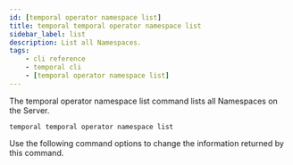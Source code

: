 ```yaml
---
id: [temporal operator namespace list]
title: temporal temporal operator namespace list
sidebar_label: list
description: List all Namespaces.
tags:
	- cli reference
	- temporal cli
	- [temporal operator namespace list]
---
```


The temporal operator namespace list command lists all Namespaces on the Server.

`temporal temporal operator namespace list`

Use the following command options to change the information returned by this command.


